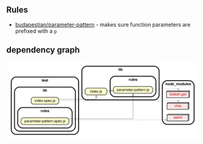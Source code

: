 ## Rules

* [budapestian/parameter-pattern](rules/parameter-pattern.md) - makes sure function parameters are prefixed with a `p`

## dependency graph
[![dependency-graph.svg](dependency-graph.svg)](https://sverweij.github.io/eslint-plugin-budapestian/dependency-graph.html)
